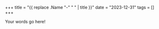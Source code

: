+++
title = "{{ replace .Name "-" " " | title }}"
date = "2023-12-31"
tags = []
+++

Your words go here!
